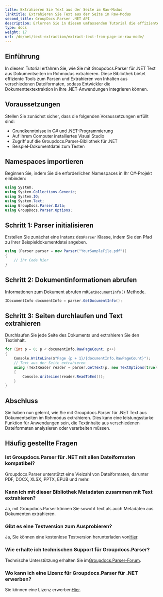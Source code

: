 ```yaml
---
title: Extrahieren Sie Text aus der Seite im Raw-Modus
linktitle: Extrahieren Sie Text aus der Seite im Raw-Modus
second_title: GroupDocs.Parser .NET API
description: Erlernen Sie in diesem umfassenden Tutorial die effiziente Textextraktion aus Dokumentseiten mit Groupdocs.Parser für .NET.
type: docs
weight: 17
url: /de/net/text-extraction/extract-text-from-page-in-raw-mode/
---
```

## Einführung
In diesem Tutorial erfahren Sie, wie Sie mit Groupdocs.Parser für .NET Text aus Dokumentseiten im Rohmodus extrahieren. Diese Bibliothek bietet effiziente Tools zum Parsen und Extrahieren von Inhalten aus verschiedenen Dateiformaten, sodass Entwickler die Dokumenttextextraktion in ihre .NET-Anwendungen integrieren können.
## Voraussetzungen
Stellen Sie zunächst sicher, dass die folgenden Voraussetzungen erfüllt sind:
- Grundkenntnisse in C# und .NET-Programmierung
- Auf Ihrem Computer installiertes Visual Studio
- Zugriff auf die Groupdocs.Parser-Bibliothek für .NET
- Beispiel-Dokumentdatei zum Testen

## Namespaces importieren
Beginnen Sie, indem Sie die erforderlichen Namespaces in Ihr C#-Projekt einbinden:
```csharp
using System;
using System.Collections.Generic;
using System.IO;
using System.Text;
using GroupDocs.Parser.Data;
using GroupDocs.Parser.Options;
```
## Schritt 1: Parser initialisieren
 Erstellen Sie zunächst eine Instanz des`Parser` Klasse, indem Sie den Pfad zu Ihrer Beispieldokumentdatei angeben.
```csharp
using (Parser parser = new Parser("YourSampleFile.pdf"))
{
    // Ihr Code hier
}
```
## Schritt 2: Dokumentinformationen abrufen
 Informationen zum Dokument abrufen mit`GetDocumentInfo()` Methode.
```csharp
IDocumentInfo documentInfo = parser.GetDocumentInfo();
```
## Schritt 3: Seiten durchlaufen und Text extrahieren
Durchlaufen Sie jede Seite des Dokuments und extrahieren Sie den Textinhalt.
```csharp
for (int p = 0; p < documentInfo.RawPageCount; p++)
{
    Console.WriteLine($"Page {p + 1}/{documentInfo.RawPageCount}");
    // Text aus der Seite extrahieren
    using (TextReader reader = parser.GetText(p, new TextOptions(true)))
    {
        Console.WriteLine(reader.ReadToEnd());
    }
}
```

## Abschluss
Sie haben nun gelernt, wie Sie mit Groupdocs.Parser für .NET Text aus Dokumentseiten im Rohmodus extrahieren. Dies kann eine leistungsstarke Funktion für Anwendungen sein, die Textinhalte aus verschiedenen Dateiformaten analysieren oder verarbeiten müssen.

## Häufig gestellte Fragen
### Ist Groupdocs.Parser für .NET mit allen Dateiformaten kompatibel?
Groupdocs.Parser unterstützt eine Vielzahl von Dateiformaten, darunter PDF, DOCX, XLSX, PPTX, EPUB und mehr.
### Kann ich mit dieser Bibliothek Metadaten zusammen mit Text extrahieren?
Ja, mit Groupdocs.Parser können Sie sowohl Text als auch Metadaten aus Dokumenten extrahieren.
### Gibt es eine Testversion zum Ausprobieren?
 Ja, Sie können eine kostenlose Testversion herunterladen von[Hier](https://releases.groupdocs.com/).
### Wie erhalte ich technischen Support für Groupdocs.Parser?
 Technische Unterstützung erhalten Sie im[Groupdocs.Parser-Forum](https://forum.groupdocs.com/c/parser/17).
### Wo kann ich eine Lizenz für Groupdocs.Parser für .NET erwerben?
 Sie können eine Lizenz erwerben[Hier](https://purchase.groupdocs.com/buy).